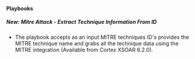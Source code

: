 
#### Playbooks
##### New: Mitre Attack - Extract Technique Information From ID
- The playbook accepts as an input MITRE techniques ID's
provides the MITRE technique name and grabs all the technique data using the MITRE integration (Available from Cortex XSOAR 6.2.0).
